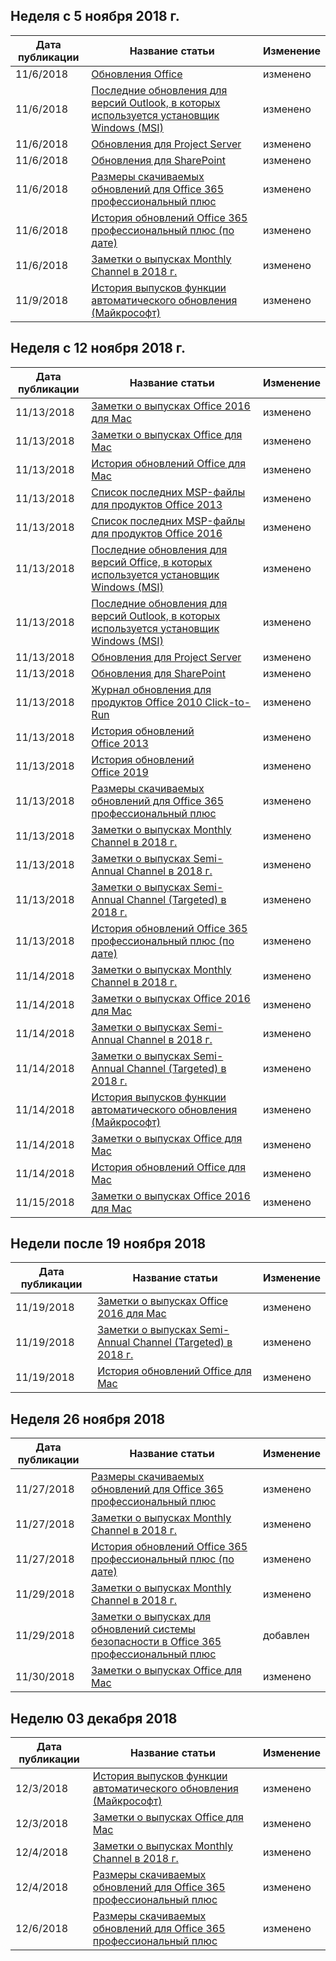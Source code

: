 <!-- This file is generated automatically each week. Changes made to this file will be overwritten.-->




## <a name="week-of-november-05-2018"></a>Неделя с 5 ноября 2018 г.


| Дата публикации |Название статьи | Изменение |
|------|------------|--------|
| 11/6/2018 | [Обновления Office](/OfficeUpdates/index) | изменено |
| 11/6/2018 | [Последние обновления для версий Outlook, в которых используется установщик Windows (MSI)](/OfficeUpdates/outlook-updates-msi) | изменено |
| 11/6/2018 | [Обновления для Project Server](/OfficeUpdates/project-server-updates) | изменено |
| 11/6/2018 | [Обновления для SharePoint](/OfficeUpdates/sharepoint-updates) | изменено |
| 11/6/2018 | [Размеры скачиваемых обновлений для Office 365 профессиональный плюс](/OfficeUpdates/download-sizes-office365-proplus-updates) | изменено |
| 11/6/2018 | [История обновлений Office 365 профессиональный плюс (по дате)](/OfficeUpdates/update-history-office365-proplus-by-date) | изменено |
| 11/6/2018 | [Заметки о выпусках Monthly Channel в 2018 г.](/OfficeUpdates/monthly-channel-2018) | изменено |
| 11/9/2018 | [История выпусков функции автоматического обновления (Майкрософт)](/OfficeUpdates/release-history-microsoft-autoupdate) | изменено |


## <a name="week-of-november-12-2018"></a>Неделя с 12 ноября 2018 г.


| Дата публикации |Название статьи | Изменение |
|------|------------|--------|
| 11/13/2018 | [Заметки о выпусках Office 2016 для Mac](/OfficeUpdates/release-notes-office-2016-mac) | изменено |
| 11/13/2018 | [Заметки о выпусках Office для Mac](/OfficeUpdates/release-notes-office-for-mac) | изменено |
| 11/13/2018 | [История обновлений Office для Mac](/OfficeUpdates/update-history-office-for-mac) | изменено |
| 11/13/2018 | [Список последних MSP-файлы для продуктов Office 2013](/OfficeUpdates/msp-files-office-2013) | изменено |
| 11/13/2018 | [Список последних MSP-файлы для продуктов Office 2016](/OfficeUpdates/msp-files-office-2016) | изменено |
| 11/13/2018 | [Последние обновления для версий Office, в которых используется установщик Windows (MSI)](/OfficeUpdates/office-updates-msi) | изменено |
| 11/13/2018 | [Последние обновления для версий Outlook, в которых используется установщик Windows (MSI)](/OfficeUpdates/outlook-updates-msi) | изменено |
| 11/13/2018 | [Обновления для Project Server](/OfficeUpdates/project-server-updates) | изменено |
| 11/13/2018 | [Обновления для SharePoint](/OfficeUpdates/sharepoint-updates) | изменено |
| 11/13/2018 | [Журнал обновления для продуктов Office 2010 Click-to-Run](/OfficeUpdates/update-history-office-2010-click-to-run) | изменено |
| 11/13/2018 | [История обновлений Office 2013](/OfficeUpdates/update-history-office-2013) | изменено |
| 11/13/2018 | [История обновлений Office 2019](/OfficeUpdates/update-history-office-2019) | изменено |
| 11/13/2018 | [Размеры скачиваемых обновлений для Office 365 профессиональный плюс](/OfficeUpdates/download-sizes-office365-proplus-updates) | изменено |
| 11/13/2018 | [Заметки о выпусках Monthly Channel в 2018 г.](/OfficeUpdates/monthly-channel-2018) | изменено |
| 11/13/2018 | [Заметки о выпусках Semi-Annual Channel в 2018 г.](/OfficeUpdates/semi-annual-channel-2018) | изменено |
| 11/13/2018 | [Заметки о выпусках Semi-Annual Channel (Targeted) в 2018 г.](/OfficeUpdates/semi-annual-channel-targeted-2018) | изменено |
| 11/13/2018 | [История обновлений Office 365 профессиональный плюс (по дате)](/OfficeUpdates/update-history-office365-proplus-by-date) | изменено |
| 11/14/2018 | [Заметки о выпусках Monthly Channel в 2018 г.](/OfficeUpdates/monthly-channel-2018) | изменено |
| 11/14/2018 | [Заметки о выпусках Office 2016 для Mac](/OfficeUpdates/release-notes-office-2016-mac) | изменено |
| 11/14/2018 | [Заметки о выпусках Semi-Annual Channel в 2018 г.](/OfficeUpdates/semi-annual-channel-2018) | изменено |
| 11/14/2018 | [Заметки о выпусках Semi-Annual Channel (Targeted) в 2018 г.](/OfficeUpdates/semi-annual-channel-targeted-2018) | изменено |
| 11/14/2018 | [История выпусков функции автоматического обновления (Майкрософт)](/OfficeUpdates/release-history-microsoft-autoupdate) | изменено |
| 11/14/2018 | [Заметки о выпусках Office для Mac](/OfficeUpdates/release-notes-office-for-mac) | изменено |
| 11/14/2018 | [История обновлений Office для Mac](/OfficeUpdates/update-history-office-for-mac) | изменено |
| 11/15/2018 | [Заметки о выпусках Office 2016 для Mac](/OfficeUpdates/release-notes-office-2016-mac) | изменено |


## <a name="week-of-november-19-2018"></a>Недели после 19 ноября 2018


| Дата публикации |Название статьи | Изменение |
|------|------------|--------|
| 11/19/2018 | [Заметки о выпусках Office 2016 для Mac](/OfficeUpdates/release-notes-office-2016-mac) | изменено |
| 11/19/2018 | [Заметки о выпусках Semi-Annual Channel (Targeted) в 2018 г.](/OfficeUpdates/semi-annual-channel-targeted-2018) | изменено |
| 11/19/2018 | [История обновлений Office для Mac](/OfficeUpdates/update-history-office-for-mac) | изменено |


## <a name="week-of-november-26-2018"></a>Неделя 26 ноября 2018


| Дата публикации |Название статьи | Изменение |
|------|------------|--------|
| 11/27/2018 | [Размеры скачиваемых обновлений для Office 365 профессиональный плюс](/OfficeUpdates/download-sizes-office365-proplus-updates) | изменено |
| 11/27/2018 | [Заметки о выпусках Monthly Channel в 2018 г.](/OfficeUpdates/monthly-channel-2018) | изменено |
| 11/27/2018 | [История обновлений Office 365 профессиональный плюс (по дате)](/OfficeUpdates/update-history-office365-proplus-by-date) | изменено |
| 11/29/2018 | [Заметки о выпусках Monthly Channel в 2018 г.](/OfficeUpdates/monthly-channel-2018) | изменено |
| 11/29/2018 | [Заметки о выпусках для обновлений системы безопасности в Office 365 профессиональный плюс](/OfficeUpdates/office365-proplus-security-updates) | добавлен |
| 11/30/2018 | [Заметки о выпусках Office для Mac](/OfficeUpdates/release-notes-office-for-mac) | изменено |


## <a name="week-of-december-03-2018"></a>Неделю 03 декабря 2018


| Дата публикации |Название статьи | Изменение |
|------|------------|--------|
| 12/3/2018 | [История выпусков функции автоматического обновления (Майкрософт)](/OfficeUpdates/release-history-microsoft-autoupdate) | изменено |
| 12/3/2018 | [Заметки о выпусках Office для Mac](/OfficeUpdates/release-notes-office-for-mac) | изменено |
| 12/4/2018 | [Заметки о выпусках Monthly Channel в 2018 г.](/OfficeUpdates/monthly-channel-2018) | изменено |
| 12/4/2018 | [Размеры скачиваемых обновлений для Office 365 профессиональный плюс](/OfficeUpdates/download-sizes-office365-proplus-updates) | изменено |
| 12/6/2018 | [Размеры скачиваемых обновлений для Office 365 профессиональный плюс](/OfficeUpdates/download-sizes-office365-proplus-updates) | изменено |
